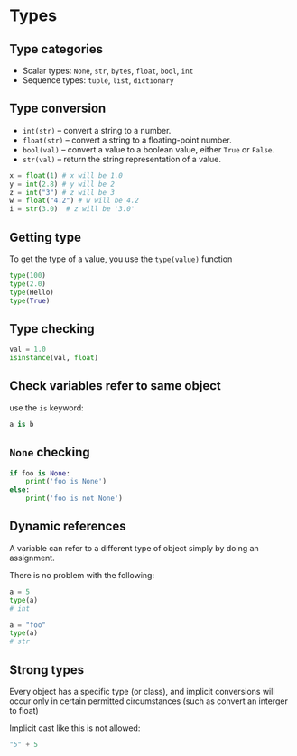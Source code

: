 # Types

## Type categories

- Scalar types: `None`, `str`, `bytes`, `float`, `bool`, `int`
- Sequence types: `tuple`, `list`, `dictionary`


## Type conversion

- `int(str)` – convert a string to a number.
- `float(str)` – convert a string to a floating-point number.
- `bool(val)` – convert a value to a boolean value, either `True` or `False`.
- `str(val)` – return the string representation of a value.

```py
x = float(1) # x will be 1.0
y = int(2.8) # y will be 2
z = int("3") # z will be 3
w = float("4.2") # w will be 4.2
i = str(3.0)  # z will be '3.0'
```


## Getting type

To get the type of a value, you use the `type(value)` function

```py
type(100)
type(2.0)
type(Hello)
type(True)
```


## Type checking
```py
val = 1.0
isinstance(val, float)
```


## Check variables refer to same object

use the `is` keyword:
```py
a is b
```


## `None` checking

```py
if foo is None:
    print('foo is None')
else:
    print('foo is not None')
```

## Dynamic references

A variable can refer to a different type of object simply by doing an assignment.

There is no problem with the following:
```py
a = 5
type(a)
# int

a = "foo"
type(a)
# str
```


## Strong types

Every object has a specific type (or class), and implicit conversions will occur only in certain permitted circumstances (such as convert an interger to float)

Implicit cast like this is not allowed:
```py
"5" + 5
```
